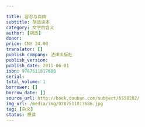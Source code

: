 ```yaml
---

title: 容忍与自由
subtitle: 胡适读本
category: 文字的含义
author: [胡适]
donor: 
price: CNY 34.00
translator: []
publish_company: 法律出版社
publish_version: 
publish_date: 2011-06-01
isbn: 9787511817686
serial: 
total_volume: 1
borrower: []
borrow_date: []
source_url: http://book.douban.com/subject/6558202/
img_url: /media/img/9787511817686.jpg
tag: [杂文]
status: 想读
---
```

